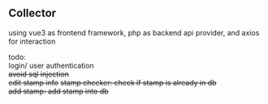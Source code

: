 ## Collector ##

using vue3 as frontend framework, php as backend api provider, and axios for interaction  

todo:  
login/ user authentication  
~~avoid sql injection~~  
~~edit stamp info~~
~~stamp checker: check if stamp is already in db~~  
~~add stamp: add stamp into db~~  
